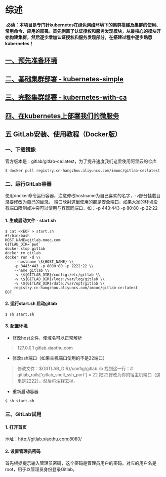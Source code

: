 # 综述

  **必读：本项目是专门针kubernetes在绿色网络环境下的集群搭建及集群的使用、常用命令、应用的部署。首先剥离了认证授权和服务发现模块，从最核心的模块开始构建集群，然后逐步增加认证授权和服务发现部分，在搭建过程中逐步熟悉kubernetes！**

## [一、预先准备环境][1]
## [二、基础集群部署 - kubernetes-simple][2]
## [三、完整集群部署 - kubernetes-with-ca][3]
## [四、在kubernetes上部署我们的微服务][4]




[1]: https://github.com/huxiaotian180/kubernetes-starter/tree/master/docs/1-pre.md
[2]: https://github.com/huxiaotian180/kubernetes-starter/tree/master/docs/2-kubernetes-simple.md
[3]: https://github.com/huxiaotian180/kubernetes-starter/tree/master/docs/3-kubernetes-with-ca.md
[4]: https://github.com/huxiaotian180/kubernetes-starter/tree/master/docs/4-microservice-deploy.md


## 五 GitLab安装、使用教程（Docker版）

### 一、下载镜像

官方版本是：gitlab/gitlab-ce:latest，为了提升速度我们这里使用阿里云的仓库

```
$ docker pull registry.cn-hangzhou.aliyuncs.com/imooc/gitlab-ce:latest
```

### 二、运行GitLab容器

使用docker命令运行容器，注意修改hostname为自己喜欢的名字，-v部分挂载目录要修改为自己的目录。
端口映射这里使用的都是安全端口，如果大家的环境没有端口限制或冲突可以使用与容器同端口，如：-p 443:443 -p 80:80 -p 22:22

#### 1. 生成启动文件 - start.sh

```
$ cat <<EOF > start.sh
#!/bin/bash
HOST_NAME=gitlab.mooc.com
GITLAB_DIR=`pwd`
docker stop gitlab
docker rm gitlab
docker run -d \\
    --hostname \${HOST_NAME} \\
    -p 8443:443 -p 8080:80 -p 2222:22 \\
    --name gitlab \\
    -v \${GITLAB_DIR}/config:/etc/gitlab \\
    -v \${GITLAB_DIR}/logs:/var/log/gitlab \\
    -v \${GITLAB_DIR}/data:/var/opt/gitlab \\
    registry.cn-hangzhou.aliyuncs.com/imooc/gitlab-ce:latest
EOF
```

#### 2. 运行start.sh 启动gitlab

```
$ sh start.sh
```

#### 3. 配置环境

- 修改host文件，使域名可以正常解析

> 127.0.0.1 gitlab.xiaothu.com

- 修改ssh端口（如果主机端口使用的不是22端口）

> 修改文件：${GITLAB_DIR}/config/gitlab.rb 找到这一行：# gitlab_rails['gitlab_shell_ssh_port'] = 22 把22修改为你的宿主机端口（这里是2222）。然后将注释去掉。

- 重新启动容器

```
$ sh start.sh
```

### 三、GitLab试用

#### 1. 打开首页

地址：http://gitlab.xiaothu.com:8080/

#### 2. 设置管理员密码

首先根据提示输入管理员密码，这个密码是管理员用户的密码。对应的用户名是root，用于以管理员身份登录Gitlab。